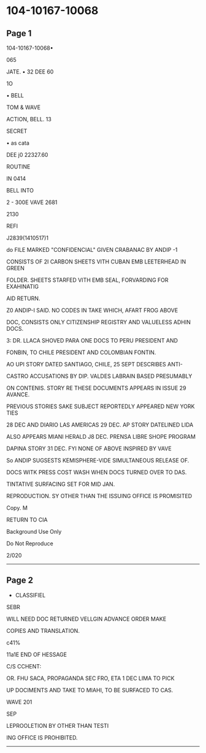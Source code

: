 # 104-10167-10068

## Page 1

104-10167-10068•

065

JATE. • 32 DEE 60

1O

• BELL

TOM & WAVE

ACTION, BELL. 13

SECRET

• as cata

DEE j0 22327.60

ROUTINE

IN 0414

BELL INTO

2 - 300E VAVE 2681

2130

REFI

J2839(1410517)1

do FILE MARKED "CONFIDENCIAL" GIVEN CRABANAC BY ANDIP -1

CONSISTS OF 2I CARBON SHEETS VITH CUBAN EMB LEETERHEAD IN GREEN

FOLDER. SHEETS STARFED VITH EMB SEAL, FORVARDING FOR EXAHINATIG

AID RETURN.

Z0 ANDIP-I SAID. NO CODES IN TAKE WHICH, AFART FROG ABOVE

DOC, CONSISTS ONLY CITIZENSHIP REGISTRY AND VALUELESS ADHIN DOCS.

3: DR. LLACA SHOVED PARA ONE DOCS TO PERU PRESIDENT AND

FONBIN, TO CHILE PRESIDENT AND COLOMBIAN FONTIN.

AO UPI STORY DATED SANTIAGO, CHILE, 25 SEPT DESCRIBES ANTI-

CASTRO ACCUSATIONS BY DIP. VALDES LABRAIN BASED PRESUMABLY

ON CONTENIS. STORY RE THESE DOCUMENTS APPEARS IN ISSUE 29 AVANCE.

PREVIOUS STORIES SAKE SUBJECT REPORTEDLY APPEARED NEW YORK TIES

28 DEC AND DIARIO LAS AMERICAS 29 DEC. AP STORY DATELINED LIDA

ALSO APPEARS MIANI HERALD J8 DEC. PRENSA LIBRE SHOPE PROGRAM

DAPINA STORY 31 DEC. FYI NONE OF ABOVE INSPIRED BY VAVE

So ANDIP SUGSESTS KEMISPHERE-VIDE SIMULTANEOUS RELEASE OF.

DOCS WITK PRESS COST WASH WHEN DOCS TURNED OVER TO DAS.

TINTATIVE SURFACING SET FOR MID JAN.

REPRODUCTION. SY OTHER THAN THE ISSUING OFFICE IS PROMISITED

Copy. M

RETURN TO CIA

Background Use Only

Do Not Reproduce

2/020

---

## Page 2

- CLASSIFIEL

SEBR

WILL NEED DOC RETURNED VELLGIN ADVANCE ORDER MAKE

COPIES AND TRANSLATION.

c41%

11a1E END OF HESSAGE

C/S CCHENT:

OR. FHU SACA, PROPAGANDA SEC FRO, ETA 1 DEC LIMA TO PICK

UP DOCIMENTS AND TAKE TO MIAHI, TO BE SURFACED TO CAS.

WAVE 201

SEP

LEPROOLETION BY OTHER THAN TESTI

ING OFFICE IS PROHIBITED.

---

